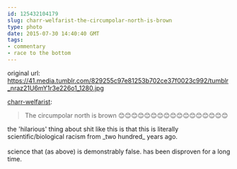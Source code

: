 ```yaml
---
id: 125432104179
slug: charr-welfarist-the-circumpolar-north-is-brown
type: photo
date: 2015-07-30 14:40:40 GMT
tags:
- commentary
- race to the bottom
---
```

original url: https://41.media.tumblr.com/829255c97e81253b702ce37f0023c992/tumblr_nraz21U6mY1r3e226o1_1280.jpg

<p><a href="http://charr-welfarist.tumblr.com/post/125429801623/the-circumpolar-north-is-brown" class="tumblr_blog">charr-welfarist</a>:</p>

<blockquote><p>The circumpolar north is brown 😊😊😊😊😊😊😊😊😊😊😊😊😊😊😊😊😊</p></blockquote>

<p></p><p>the 'hilarious' thing about shit like this is that this is literally scientific/biological racism from _two hundred_ years ago.<br/><br/>science that (as above) is demonstrably false. has been disproven for a long time. </p>